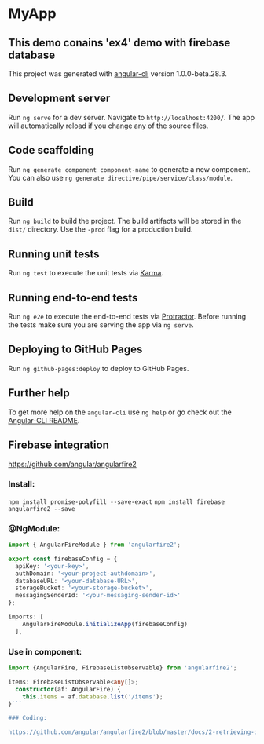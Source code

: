 # MyApp
## This demo conains 'ex4' demo with firebase database

This project was generated with [angular-cli](https://github.com/angular/angular-cli) version 1.0.0-beta.28.3.

## Development server
Run `ng serve` for a dev server. Navigate to `http://localhost:4200/`. The app will automatically reload if you change any of the source files.

## Code scaffolding

Run `ng generate component component-name` to generate a new component. You can also use `ng generate directive/pipe/service/class/module`.

## Build

Run `ng build` to build the project. The build artifacts will be stored in the `dist/` directory. Use the `-prod` flag for a production build.

## Running unit tests

Run `ng test` to execute the unit tests via [Karma](https://karma-runner.github.io).

## Running end-to-end tests

Run `ng e2e` to execute the end-to-end tests via [Protractor](http://www.protractortest.org/).
Before running the tests make sure you are serving the app via `ng serve`.

## Deploying to GitHub Pages

Run `ng github-pages:deploy` to deploy to GitHub Pages.

## Further help

To get more help on the `angular-cli` use `ng help` or go check out the [Angular-CLI README](https://github.com/angular/angular-cli/blob/master/README.md).

## Firebase integration
https://github.com/angular/angularfire2

### Install:
`npm install promise-polyfill --save-exact`
`npm install firebase angularfire2 --save`

### @NgModule:
```typescript
import { AngularFireModule } from 'angularfire2';

export const firebaseConfig = {
  apiKey: '<your-key>',
  authDomain: '<your-project-authdomain>',
  databaseURL: '<your-database-URL>',
  storageBucket: '<your-storage-bucket>',
  messagingSenderId: '<your-messaging-sender-id>'
};

imports: [
    AngularFireModule.initializeApp(firebaseConfig)
  ],
```


### Use in component:
```typescript
import {AngularFire, FirebaseListObservable} from 'angularfire2';
```

```typescript
items: FirebaseListObservable<any[]>;
  constructor(af: AngularFire) {
    this.items = af.database.list('/items');
}```

### Coding:

https://github.com/angular/angularfire2/blob/master/docs/2-retrieving-data-as-objects.md#saving-data-1